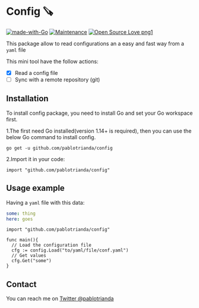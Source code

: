 # Config 🪚
[![made-with-Go](https://img.shields.io/badge/Made%20with-Go-1f425f.svg)](https://go.dev/)
[![Maintenance](https://img.shields.io/badge/Maintained%3F-yes-green.svg)](https://GitHub.com/Naereen/StrapDown.js/graphs/commit-activity)
[![Open Source Love png1](https://badges.frapsoft.com/os/v1/open-source.png?v=103)](https://github.com/ellerbrock/open-source-badges/)

This package allow to read configurations an a easy and fast way from a `yaml` file

This mini tool have the follow actions:
* [x] Read a config file
* [ ] Sync with a remote repository (git)

## Installation
To install config package, you need to install Go and set your Go workspace first.

1.The first need Go installed(version 1.14+ is required), then you can use the below Go command to install config.

```
go get -u github.com/pablotrianda/config
```

2.Import it in your code:
```golang
import "github.com/pablotrianda/config"
```
## Usage example
Having a `yaml` file with this data:
```yaml
some: thing
here: goes
```
```golang
import "github.com/pablotrianda/config"

func main(){
  // Load the configuration file
  cfg := config.Load("to/yaml/file/conf.yaml")
  // Get values
  cfg.Get("some")
}
```
## Contact
You can reach me on [Twitter @pablotrianda](https://www.twitter.com/pablotrianda)
